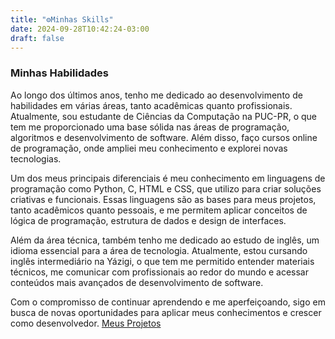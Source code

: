 ```yaml
---
title: "⚙️Minhas Skills"
date: 2024-09-28T10:42:24-03:00
draft: false
---
```


### Minhas Habilidades

Ao longo dos últimos anos, tenho me dedicado ao desenvolvimento de habilidades em várias áreas, tanto acadêmicas quanto profissionais. Atualmente, sou estudante de Ciências da Computação na PUC-PR, o que tem me proporcionado uma base sólida nas áreas de programação, algoritmos e desenvolvimento de software. Além disso, faço cursos online de programação, onde ampliei meu conhecimento e explorei novas tecnologias.

Um dos meus principais diferenciais é meu conhecimento em linguagens de programação como Python, C, HTML e CSS, que utilizo para criar soluções criativas e funcionais. Essas linguagens são as bases para meus projetos, tanto acadêmicos quanto pessoais, e me permitem aplicar conceitos de lógica de programação, estrutura de dados e design de interfaces.

Além da área técnica, também tenho me dedicado ao estudo de inglês, um idioma essencial para a área de tecnologia. Atualmente, estou cursando inglês intermediário na Yázigi, o que tem me permitido entender materiais técnicos, me comunicar com profissionais ao redor do mundo e acessar conteúdos mais avançados de desenvolvimento de software.

Com o compromisso de continuar aprendendo e me aperfeiçoando, sigo em busca de novas oportunidades para aplicar meus conhecimentos e crescer como desenvolvedor.
[Meus Projetos](./000-my-first-post.md)